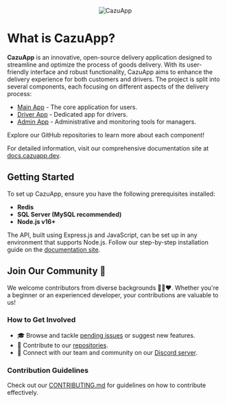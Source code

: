 <p align="center">
  <img src="https://www.cazuapp.dev/static/logo.png" alt="CazuApp">
</p>

# What is CazuApp?

**CazuApp** is an innovative, open-source delivery application designed to streamline and optimize the process of goods delivery. With its user-friendly interface and robust functionality, CazuApp aims to enhance the delivery experience for both customers and drivers. The project is split into several components, each focusing on different aspects of the delivery process:

- [Main App](https://github.com/cazuapp/main-app) - The core application for users.
- [Driver App](https://github.com/cazuapp/driver-app) - Dedicated app for drivers.
- [Admin App](https://github.com/cazuapp/admin-app) - Administrative and monitoring tools for managers.

Explore our GitHub repositories to learn more about each component!

For detailed information, visit our comprehensive documentation site at [docs.cazuapp.dev](https://docs.cazuapp.dev/).

## Getting Started

To set up CazuApp, ensure you have the following prerequisites installed:

- **Redis**
- **SQL Server (MySQL recommended)**
- **Node.js v16+**

The API, built using Express.js and JavaScript, can be set up in any environment that supports Node.js. Follow our step-by-step installation guide on the [documentation site](https://docs.cazuapp.dev/api/core/installation).

## Join Our Community 👋

We welcome contributors from diverse backgrounds 🌈👨❤️. Whether you're a beginner or an experienced developer, your contributions are valuable to us!

### How to Get Involved

- 🎓 Browse and tackle [pending issues](https://github.com/cazuapp/main-app/issues) or suggest new features.
- 🌵 Contribute to our [repositories](https://github.com/cazuapp).
- 💬 Connect with our team and community on our [Discord server](https://discord.cazuapp.dev).

### Contribution Guidelines

Check out our [CONTRIBUTING.md](https://github.com/cazuapp/main-app/blob/master/CONTRIBUTING.md) for guidelines on how to contribute effectively.
